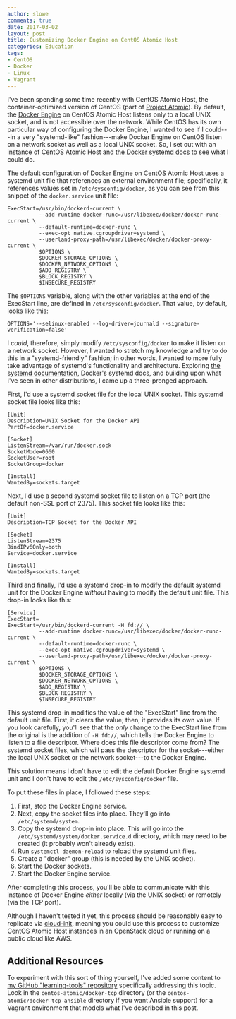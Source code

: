 ```yaml
---
author: slowe
comments: true
date: 2017-03-02
layout: post
title: Customizing Docker Engine on CentOS Atomic Host
categories: Education
tags:
- CentOS
- Docker
- Linux
- Vagrant
---
```


I've been spending some time recently with CentOS Atomic Host, the container-optimized version of CentOS (part of [Project Atomic][link-3]). By default, the [Docker Engine][link-4] on CentOS Atomic Host listens only to a local UNIX socket, and is not accessible over the network. While CentOS has its own particular way of configuring the Docker Engine, I wanted to see if I could---in a very "systemd-like" fashion---make Docker Engine on CentOS listen on a network socket as well as a local UNIX socket. So, I set out with an instance of CentOS Atomic Host and [the Docker systemd docs][link-1] to see what I could do.

The default configuration of Docker Engine on CentOS Atomic Host uses a systemd unit file that references an external environment file; specifically, it references values set in `/etc/sysconfig/docker`, as you can see from this snippet of the `docker.service` unit file:

```
ExecStart=/usr/bin/dockerd-current \
          --add-runtime docker-runc=/usr/libexec/docker/docker-runc-current \
          --default-runtime=docker-runc \
          --exec-opt native.cgroupdriver=systemd \
          --userland-proxy-path=/usr/libexec/docker/docker-proxy-current \
          $OPTIONS \
          $DOCKER_STORAGE_OPTIONS \
          $DOCKER_NETWORK_OPTIONS \
          $ADD_REGISTRY \
          $BLOCK_REGISTRY \
          $INSECURE_REGISTRY
```

The `$OPTIONS` variable, along with the other variables at the end of the ExecStart line, are defined in `/etc/sysconfig/docker`. That value, by default, looks like this:

```
OPTIONS='--selinux-enabled --log-driver=journald --signature-verification=false'
```

I _could_, therefore, simply modify `/etc/sysconfig/docker` to make it listen on a network socket. However, I wanted to stretch my knowledge and try to do this in a "systemd-friendly" fashion; in other words, I wanted to more fully take advantage of systemd's functionality and architecture. Exploring [the systemd documentation][link-5], Docker's systemd docs, and building upon what I've seen in other distributions, I came up a three-pronged approach.

First, I'd use a systemd socket file for the local UNIX socket. This systemd socket file looks like this:

```
[Unit]
Description=UNIX Socket for the Docker API
PartOf=docker.service

[Socket]
ListenStream=/var/run/docker.sock
SocketMode=0660
SocketUser=root
SocketGroup=docker

[Install]
WantedBy=sockets.target
```

Next, I'd use a second systemd socket file to listen on a TCP port (the default non-SSL port of 2375). This socket file looks like this:

```
[Unit]
Description=TCP Socket for the Docker API

[Socket]
ListenStream=2375
BindIPv6Only=both
Service=docker.service

[Install]
WantedBy=sockets.target
```

Third and finally, I'd use a systemd drop-in to modify the default systemd unit for the Docker Engine _without_ having to modify the default unit file. This drop-in looks like this:

```
[Service]
ExecStart=
ExecStart=/usr/bin/dockerd-current -H fd:// \
          --add-runtime docker-runc=/usr/libexec/docker/docker-runc-current \
          --default-runtime=docker-runc \
          --exec-opt native.cgroupdriver=systemd \
          --userland-proxy-path=/usr/libexec/docker/docker-proxy-current \
          $OPTIONS \
          $DOCKER_STORAGE_OPTIONS \
          $DOCKER_NETWORK_OPTIONS \
          $ADD_REGISTRY \
          $BLOCK_REGISTRY \
          $INSECURE_REGISTRY
```

This systemd drop-in modifies the value of the "ExecStart" line from the default unit file. First, it clears the value; then, it provides its own value. If you look carefully, you'll see that the _only_ change to the ExecStart line from the original is the addition of `-H fd://`, which tells the Docker Engine to listen to a file descriptor. Where does this file descriptor come from? The systemd socket files, which will pass the descriptor for the socket---either the local UNIX socket or the network socket---to the Docker Engine.

This solution means I don't have to edit the default Docker Engine systemd unit and I don't have to edit the `/etc/sysconfig/docker` file.

To put these files in place, I followed these steps:

1. First, stop the Docker Engine service.
2. Next, copy the socket files into place. They'll go into `/etc/systemd/system`.
3. Copy the systemd drop-in into place. This will go into the `/etc/systemd/system/docker.service.d` directory, which may need to be created (it probably won't already exist).
4. Run `systemctl daemon-reload` to reload the systemd unit files.
5. Create a "docker" group (this is needed by the UNIX socket).
6. Start the Docker sockets.
7. Start the Docker Engine service.

After completing this process, you'll be able to communicate with this instance of Docker Engine _either_ locally (via the UNIX socket) or remotely (via the TCP port).

Although I haven't tested it yet, this process should be reasonably easy to replicate via [cloud-init][link-6], meaning you could use this process to customize CentOS Atomic Host instances in an OpenStack cloud or running on a public cloud like AWS.

## Additional Resources

To experiment with this sort of thing yourself, I've added some content to [my GitHub "learning-tools" repository][link-2] specifically addressing this topic. Look in the `centos-atomic/docker-tcp` directory (or the `centos-atomic/docker-tcp-ansible` directory if you want Ansible support) for a Vagrant environment that models what I've described in this post.



[link-1]: https://docs.docker.com/engine/admin/systemd/
[link-2]: https://github.com/lowescott/learning-tools/
[link-3]: https://www.projectatomic.io/
[link-4]: https://www.docker.com/
[link-5]: https://www.freedesktop.org/wiki/Software/systemd/
[link-6]: https://cloud-init.io/